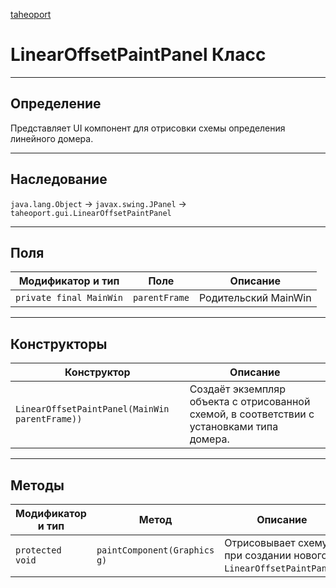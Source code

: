 
[taheoport](https://github.com/AndrewNizovkin/Taheoport/blob/main/README.md)

# LinearOffsetPaintPanel Класс

---

## Определение

Представляет UI компонент для отрисовки схемы определения линейного домера.

---

## Наследование

`java.lang.Object` -> `javax.swing.JPanel` -> `taheoport.gui.LinearOffsetPaintPanel`

---

## Поля

Модификатор и тип | Поле | Описание
--- | ---|---
`private final MainWin` | `parentFrame` | Родительский MainWin


---

## Конструкторы

Конструктор | Описание
--- | ---
`LinearOffsetPaintPanel(MainWin parentFrame))`| Создаёт экземпляр объекта с отрисованной схемой, в соответствии с установками типа домера.

---

## Методы

Модификатор и тип | Метод | Описание
--- | --- | ---
`protected void` | `paintComponent(Graphics g)` |  Отрисовывает схему при создании нового `LinearOffsetPaintPanel`. 
